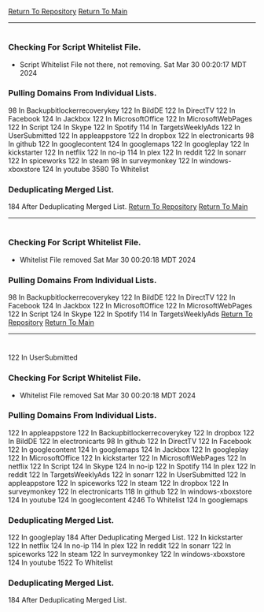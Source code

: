[Return To Repository](https://github.com/DigitalWarrior/piholeparser/)
[Return To Main](https://github.com/DigitalWarrior/piholeparser/blob/master/RecentRunLogs/Mainlog.md)
____________________________________
# 
### Checking For Script Whitelist File.
* Script Whitelist File not there, not removing. Sat Mar 30 00:20:17 MDT 2024
### Pulling Domains From Individual Lists.
98 In Backupbitlockerrecoverykey
122 In BildDE
122 In DirectTV
122 In Facebook
124 In Jackbox
122 In MicrosoftOffice
122 In MicrosoftWebPages
122 In Script
124 In Skype
122 In Spotify
114 In TargetsWeeklyAds
122 In UserSubmitted
122 In appleappstore
122 In dropbox
122 In electronicarts
98 In github
122 In googlecontent
124 In googlemaps
122 In googleplay
122 In kickstarter
122 In netflix
122 In no-ip
114 In plex
122 In reddit
122 In sonarr
122 In spiceworks
122 In steam
98 In surveymonkey
122 In windows-xboxstore
124 In youtube
3580 To Whitelist
### Deduplicating Merged List.
184 After Deduplicating Merged List.
[Return To Repository](https://github.com/DigitalWarrior/piholeparser/)
[Return To Main](https://github.com/DigitalWarrior/piholeparser/blob/master/RecentRunLogs/Mainlog.md)
____________________________________
# 
### Checking For Script Whitelist File.
* Whitelist File removed Sat Mar 30 00:20:18 MDT 2024
### Pulling Domains From Individual Lists.
98 In Backupbitlockerrecoverykey
122 In BildDE
122 In DirectTV
122 In Facebook
124 In Jackbox
122 In MicrosoftOffice
122 In MicrosoftWebPages
122 In Script
124 In Skype
122 In Spotify
114 In TargetsWeeklyAds
[Return To Repository](https://github.com/DigitalWarrior/piholeparser/)
[Return To Main](https://github.com/DigitalWarrior/piholeparser/blob/master/RecentRunLogs/Mainlog.md)
____________________________________
# 
122 In UserSubmitted
### Checking For Script Whitelist File.
* Whitelist File removed Sat Mar 30 00:20:18 MDT 2024
### Pulling Domains From Individual Lists.
122 In appleappstore
122 In Backupbitlockerrecoverykey
122 In dropbox
122 In BildDE
122 In electronicarts
98 In github
122 In DirectTV
122 In Facebook
122 In googlecontent
124 In googlemaps
124 In Jackbox
122 In googleplay
122 In MicrosoftOffice
122 In kickstarter
122 In MicrosoftWebPages
122 In netflix
122 In Script
124 In Skype
124 In no-ip
122 In Spotify
114 In plex
122 In reddit
122 In TargetsWeeklyAds
122 In sonarr
122 In UserSubmitted
122 In appleappstore
122 In spiceworks
122 In steam
122 In dropbox
122 In surveymonkey
122 In electronicarts
118 In github
122 In windows-xboxstore
124 In youtube
124 In googlecontent
4246 To Whitelist
124 In googlemaps
### Deduplicating Merged List.
122 In googleplay
184 After Deduplicating Merged List.
122 In kickstarter
122 In netflix
124 In no-ip
114 In plex
122 In reddit
122 In sonarr
122 In spiceworks
122 In steam
122 In surveymonkey
122 In windows-xboxstore
124 In youtube
1522 To Whitelist
### Deduplicating Merged List.
184 After Deduplicating Merged List.

